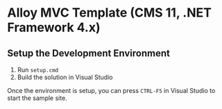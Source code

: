 # Alloy MVC Template  (CMS 11, .NET Framework 4.x)

## Setup the Development Environment
1. Run `setup.cmd`
2. Build the solution in Visual Studio

Once the environment is setup, you can press `CTRL-F5` in Visual Studio to start the sample site.
